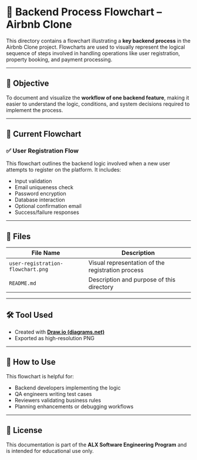 # 🔁 Backend Process Flowchart – Airbnb Clone

This directory contains a flowchart illustrating a **key backend process** in the Airbnb Clone project. Flowcharts are used to visually represent the logical sequence of steps involved in handling operations like user registration, property booking, and payment processing.

---

## 🎯 Objective

To document and visualize the **workflow of one backend feature**, making it easier to understand the logic, conditions, and system decisions required to implement the process.

---

## 📌 Current Flowchart

### ✅ User Registration Flow

This flowchart outlines the backend logic involved when a new user attempts to register on the platform. It includes:

- Input validation
- Email uniqueness check
- Password encryption
- Database interaction
- Optional confirmation email
- Success/failure responses

---

## 📂 Files

| File Name                      | Description                                  |
|-------------------------------|----------------------------------------------|
| `user-registration-flowchart.png` | Visual representation of the registration process |
| `README.md`                   | Description and purpose of this directory     |

---

## 🛠 Tool Used

- Created with [**Draw.io (diagrams.net)**](https://draw.io)
- Exported as high-resolution PNG

---

## 🧠 How to Use

This flowchart is helpful for:

- Backend developers implementing the logic
- QA engineers writing test cases
- Reviewers validating business rules
- Planning enhancements or debugging workflows

---

## 📜 License

This documentation is part of the **ALX Software Engineering Program** and is intended for educational use only.